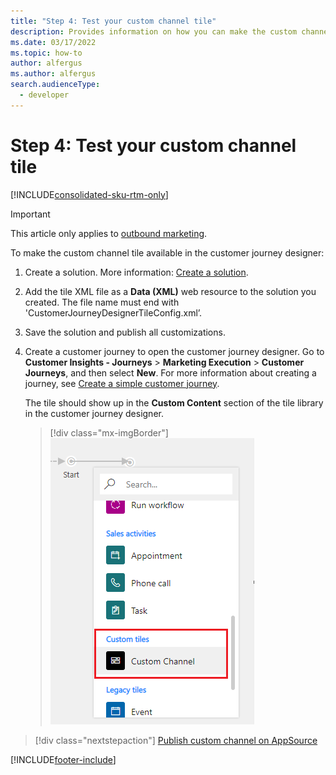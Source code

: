 ```yaml
---
title: "Step 4: Test your custom channel tile"
description: Provides information on how you can make the custom channel tile available in the customer journey designer in Dynamics 365 Customer Insights - Journeys.
ms.date: 03/17/2022
ms.topic: how-to
author: alfergus
ms.author: alfergus
search.audienceType: 
  - developer
---
```


# Step 4: Test your custom channel tile

[!INCLUDE[consolidated-sku-rtm-only](.././includes/consolidated-sku-rtm-only.md)]

> [!IMPORTANT]
> This article only applies to [outbound marketing](/dynamics365/marketing/user-guide).

To make the custom channel tile available in the customer journey designer:

1. Create a solution. More information: [Create a solution](/powerapps/maker/common-data-service/create-solution).
1. Add the tile XML file as a **Data (XML)** web resource to the solution you created. The file name must end with 'CustomerJourneyDesignerTileConfig.xml’.
1. Save the solution and publish all customizations.
1. Create a customer journey to open the customer journey designer. Go to **Customer Insights - Journeys** > **Marketing Execution** > **Customer Journeys**, and then select **New**. For more information about creating a journey, see [Create a simple customer journey](../../journeys/create-simple-customer-journey.md).
    
    The tile should show up in the **Custom Content** section of the tile library in the customer journey designer.

    > [!div class="mx-imgBorder"]
    > ![Custom Content tiles.](../media/marketing-custom-channel-tile2.png "Custom Content tiles")

> [!div class="nextstepaction"]
> [Publish custom channel on AppSource](publish-custom-channel-appsource.md)

[!INCLUDE[footer-include](.././includes/footer-banner.md)]

